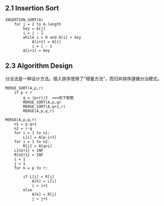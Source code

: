 ## 2.1 Insertion Sort

```pseudocode
INSERTION_SORT(A)
	for j = 2 to A.length
		key = A[j]
		i = j - 1
		while i > 0 and A[i] > key
			A[i+1] = A[i]
			i = i - 1
		A[i+1] = key
```

## 2.3 Algorithm Design

分治法是一种设计方法。插入排序使用了“增量方法”，而归并排序遵循分治模式。

```pseudocode
MERGE_SORT(A,p,r)
	if p < r
		q = (p+r)/2  ==>向下取整
		MERGE_SORT(A,p,q)
		MERGE_SORT(A,q+1,r)
		MERGE(A,p,q,r)
		
MERGE(A,p,q,r)
	n1 = p-q+1
	n2 = r-q
	for i = 1 to n1:
		L[i] = A[p-i+1]
	for i = 1 to n2:
		R[i] = A[q+i]
	L[n1+1] = INF
	R[n2+1] = INF
	i = 1
	j = 1
	for k = p to r:
		
		if L[i] < R[j]
			A[k] = L[i]
			i = i+1
		else
			A[k] = R[j]
			j = j+1	
```

